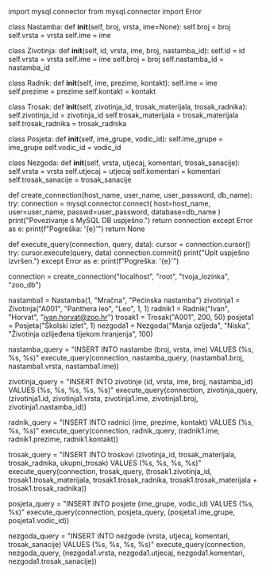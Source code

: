 import mysql.connector
from mysql.connector import Error

class Nastamba:
    def __init__(self, broj, vrsta, ime=None):
        self.broj = broj
        self.vrsta = vrsta
        self.ime = ime

class Zivotinja:
    def __init__(self, id, vrsta, ime, broj, nastamba_id):
        self.id = id
        self.vrsta = vrsta
        self.ime = ime
        self.broj = broj
        self.nastamba_id = nastamba_id

class Radnik:
    def __init__(self, ime, prezime, kontakt):
        self.ime = ime
        self.prezime = prezime
        self.kontakt = kontakt

class Trosak:
    def __init__(self, zivotinja_id, trosak_materijala, trosak_radnika):
        self.zivotinja_id = zivotinja_id
        self.trosak_materijala = trosak_materijala
        self.trosak_radnika = trosak_radnika

class Posjeta:
    def __init__(self, ime_grupe, vodic_id):
        self.ime_grupe = ime_grupe
        self.vodic_id = vodic_id

class Nezgoda:
    def __init__(self, vrsta, utjecaj, komentari, trosak_sanacije):
        self.vrsta = vrsta
        self.utjecaj = utjecaj
        self.komentari = komentari
        self.trosak_sanacije = trosak_sanacije

def create_connection(host_name, user_name, user_password, db_name):
    try:
        connection = mysql.connector.connect(
            host=host_name,
            user=user_name,
            passwd=user_password,
            database=db_name
        )
        print("Povezivanje s MySQL DB uspješno.")
        return connection
    except Error as e:
        print(f"Pogreška: '{e}'")
        return None

def execute_query(connection, query, data):
    cursor = connection.cursor()
    try:
        cursor.execute(query, data)
        connection.commit()
        print("Upit uspješno izvršen.")
    except Error as e:
        print(f"Pogreška: '{e}'")

connection = create_connection("localhost", "root", "tvoja_lozinka", "zoo_db")

nastamba1 = Nastamba(1, "Mračna", "Pećinska nastamba")
zivotinja1 = Zivotinja("A001", "Panthera leo", "Leo", 1, 1)
radnik1 = Radnik("Ivan", "Horvat", "ivan.horvat@zoo.hr")
trosak1 = Trosak("A001", 200, 50)
posjeta1 = Posjeta("Školski izlet", 1)
nezgoda1 = Nezgoda("Manja ozljeda", "Niska", "Životinja ozlijeđena tijekom hranjenja", 100)

nastamba_query = "INSERT INTO nastambe (broj, vrsta, ime) VALUES (%s, %s, %s)"
execute_query(connection, nastamba_query, (nastamba1.broj, nastamba1.vrsta, nastamba1.ime))

zivotinja_query = "INSERT INTO zivotinje (id, vrsta, ime, broj, nastamba_id) VALUES (%s, %s, %s, %s, %s)"
execute_query(connection, zivotinja_query, (zivotinja1.id, zivotinja1.vrsta, zivotinja1.ime, zivotinja1.broj, zivotinja1.nastamba_id))

radnik_query = "INSERT INTO radnici (ime, prezime, kontakt) VALUES (%s, %s, %s)"
execute_query(connection, radnik_query, (radnik1.ime, radnik1.prezime, radnik1.kontakt))

trosak_query = "INSERT INTO troskovi (zivotinja_id, trosak_materijala, trosak_radnika, ukupni_trosak) VALUES (%s, %s, %s, %s)"
execute_query(connection, trosak_query, (trosak1.zivotinja_id, trosak1.trosak_materijala, trosak1.trosak_radnika, trosak1.trosak_materijala + trosak1.trosak_radnika))

posjeta_query = "INSERT INTO posjete (ime_grupe, vodic_id) VALUES (%s, %s)"
execute_query(connection, posjeta_query, (posjeta1.ime_grupe, posjeta1.vodic_id))

nezgoda_query = "INSERT INTO nezgode (vrsta, utjecaj, komentari, trosak_sanacije) VALUES (%s, %s, %s, %s)"
execute_query(connection, nezgoda_query, (nezgoda1.vrsta, nezgoda1.utjecaj, nezgoda1.komentari, nezgoda1.trosak_sanacije))
